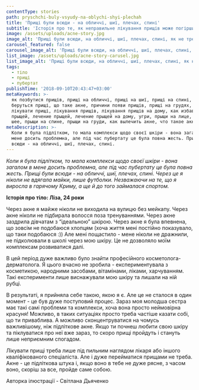 ```yaml
---
contentType: stories
path: pryschchi-buly-vsyudy-na-oblychi-shyi-plechah
title: 'Прищі були всюди - на обличчі, шиї, плечах, спині'
subtitle: 'Історія про те, як неправильне лікування прищів може погіршити ситуацію.'
image: /assets/uploads/acne-story.jpg
image_alt: 'Прищі були всюди, на обличчі, шиї, плечах, спині, як не треба лікувати прищі'
carousel_featured: false
carousel_image_alt: 'Прищі були всюди, на обличчі, шиї, плечах, спині, як не треба лікувати прищі'
list_image: /assets/uploads/acne-story-carusel.jpg
list_image_alt: 'Прищі були всюди, на обличчі, шиї, плечах, спині, як не треба лікувати прищі'
tags:
  - тіло
  - прищі
  - пубертат
publishTime: '2018-09-10T20:43:47+03:00'
metaKeywords: >-
  як позбутися прищів, прищі на обличчі, прищі на шиї, прищі на спині, звідки
  беруться прищі, що таке акне, причини появи прищів, прищі на грудях, вугрі, як
  лікувати прищі, лікування прищів, лікування прищів на дому, как избавиться от
  прыщей, лечение прыщей, лечение прыщей на дому, угри, прыщи на лице, прыщи на
  шее, прыщи на спине, прыщи на груди, как вылечить акне, что такое акне
metaDescription: >-
  Коли я була підлітком, то мала комплекси щодо своєї шкіри - вона загалом в
  мене досить проблемна, але під час пубертату це була повна жесть. Прищі були
  всюди - на обличчі, шиї, плечах, спині.
---
```

_Коли я була підлітком, то мала комплекси щодо своєї шкіри - вона загалом в мене досить проблемна, але під час пубертату це була повна жесть. Прищі були всюди - на обличчі, шиї, плечах, спині. Через це я ніколи не вдягала майки, лише футболки. Незважаючи на те, що я виросла в гарячому Криму, а ще й до того займалася спортом._

**Історія про тіло: Ліза, 24 роки**

Через акне я майже ніколи не виходила на вулицю без мейкапу. Через акне ніколи не підбирала волосся поза тренуваннями. Через акне заздрила дівчатам з “ідеальною” шкірою. Через акне я була впевнена, що зовсім не подобаюся хлопцям (хоча життя мені постійно показувало, що таки подобаюся :)) Але мені пощастило - мене ніколи не дражнили, не підколювали в школі через мою шкіру. Це не дозволяло моїм комплексам розвиватися далі. 

В цей період дуже важливо було знайти професійного косметолога-дерматолога. Я цього вчасно не зробила - експериментувала з косметикою, народними засобами, вітамінами, ліками, харчуванням. Такі експерименти лише виснажували мою шкіру та лишали на ній рубці. 

В результаті, я прийняла себе такою, якою я є. Але це не сталося в один момент - це був дуже поступовий процес. Зараз моя молодша сестра має такі самі проблеми та комплекси, хоча вона просто неймовірна красуня! Можливо, в таких ситуаціях просто треба частіше казати собі, що ти приваблива. А можливо сконцентруватися на чомусь важливішому, ніж підліткове акне. Якщо ти почнеш любити свою шкіру та піклуватися про неї вже зараз, то скоро прищі пройдуть і стануть лише неприємним спогадом.

Лікувати прищі треба лише під пильним наглядом лікаря або іншого кваліфікованого спеціаліста. Але і дуже перейматися прищами не треба. Акне - це підліткова штука і, якщо воно в тебе не дуже рясне, з часом воно, скоріш за все, пройде саме собою.

Авторка ілюстрації - Світлана Дьяченко
